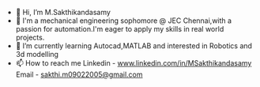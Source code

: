 - 👋 Hi, I’m M.Sakthikandasamy
- 👀 I'm a mechanical engineering sophomore @ JEC Chennai,with a passion for automation.I'm eager to apply my skills in real world projects. 
- 🌱 I’m currently learning Autocad,MATLAB and interested in Robotics and 3d modelling
- 📫 How to reach me Linkedin - www.linkedin.com/in/MSakthikandasamy Email - sakthi.m09022005@gmail.com



<!---
Sakthi2k05/Sakthi2k05 is a ✨ special ✨ repository because its `README.md` (this file) appears on your GitHub profile.
You can click the Preview link to take a look at your changes.
--->
